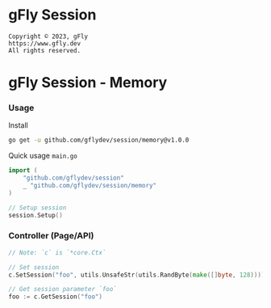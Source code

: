 # gFly Session

    Copyright © 2023, gFly
    https://www.gfly.dev
    All rights reserved.

# gFly Session - Memory

### Usage

Install
```bash
go get -u github.com/gflydev/session/memory@v1.0.0
```


Quick usage `main.go`
```go
import (
    "github.com/gflydev/session"
    _ "github.com/gflydev/session/memory"	
)

// Setup session
session.Setup()
```

### Controller (Page/API)
```go
// Note: `c` is `*core.Ctx`

// Set session
c.SetSession("foo", utils.UnsafeStr(utils.RandByte(make([]byte, 128))))

// Get session parameter `foo`
foo := c.GetSession("foo")
```